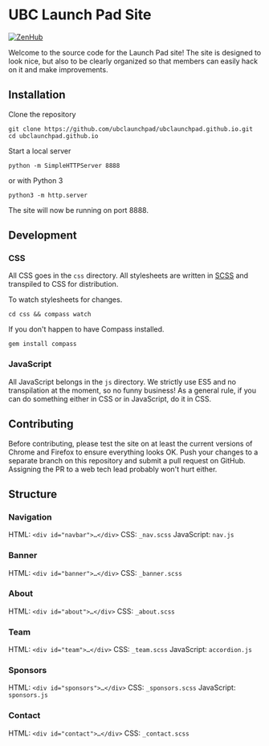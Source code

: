 # UBC Launch Pad Site
[![ZenHub](https://img.shields.io/badge/Shipping_faster_with-ZenHub-5e60ba.svg?style=flat)](https://zenhub.com)

Welcome to the source code for the Launch Pad site! The site is designed to look nice, but also to be clearly organized so that members can easily hack on it and make improvements.

## Installation

Clone the repository
```
git clone https://github.com/ubclaunchpad/ubclaunchpad.github.io.git
cd ubclaunchpad.github.io
```

Start a local server
```
python -m SimpleHTTPServer 8888
```

or with Python 3

```
python3 -m http.server
```

The site will now be running on port 8888.

## Development

### CSS
All CSS goes in the `css` directory. All stylesheets are written in [SCSS](http://sass-lang.com) and transpiled to CSS for distribution.

To watch stylesheets for changes.
```
cd css && compass watch
```

If you don't happen to have Compass installed.
```
gem install compass
```

### JavaScript
All JavaScript belongs in the `js` directory. We strictly use ES5 and no transpilation at the moment, so no funny business! As a general rule, if you can do something either in CSS or in JavaScript, do it in CSS.

## Contributing

Before contributing, please test the site on at least the current versions of Chrome and Firefox to ensure everything looks OK. Push your changes to a separate branch on this repository and submit a pull request on GitHub. Assigning the PR to a web tech lead probably won't hurt either.

## Structure

### Navigation
HTML: `<div id="navbar">…</div>`
CSS: `_nav.scss`
JavaScript: `nav.js`

### Banner
HTML: `<div id="banner">…</div>`
CSS: `_banner.scss`

### About
HTML: `<div id="about">…</div>`
CSS: `_about.scss`

### Team
HTML: `<div id="team">…</div>`
CSS: `_team.scss`
JavaScript: `accordion.js`

### Sponsors
HTML: `<div id="sponsors">…</div>`
CSS: `_sponsors.scss`
JavaScript: `sponsors.js`

### Contact
HTML: `<div id="contact">…</div>`
CSS: `_contact.scss`
